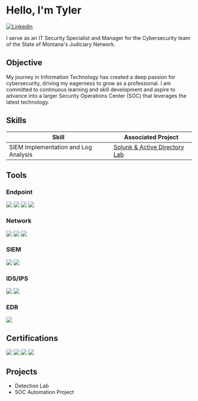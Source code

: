 # Hello, I'm Tyler
<a href="https://www.linkedin.com/in/tyler-duncan-30b171266/">
  <img src="https://img.shields.io/badge/-LinkedIn-0072b1?&style=for-the-badge&logo=linkedin&logoColor=white" alt="LinkedIn" />
</a>



I serve as an IT Security Specialist and Manager for the Cybersecurity team of the State of Montana's Judiciary Network.



## Objective


My journey in Information Technology has created a deep passion for cybersecurity, driving my eagerness to grow as a professional. I am committed to continuous learning and skill development and aspire to advance into a larger Security Operations Center (SOC) that leverages the latest technology.

## Skills


| Skill                                         | Associated Project         |
|-----------------------------------------------|----------------------------|
| SIEM Implementation and Log Analysis          | <a href="https://github.com/TylerD-IT/Splunk-ADDC-Lab">Splunk & Active Directory Lab</a>|



## Tools

### Endpoint
<div>
    <img src="https://img.shields.io/badge/-Microsoft_Defender_for_Endpoint-00A4EF?&style=for-the-badge&logo=Microsoft&logoColor=white" />
    <img src="https://img.shields.io/badge/-Sysmon-0033A0?&style=for-the-badge&logo=Windows&logoColor=white" />
    <img src="https://img.shields.io/badge/-SentinelOne-5C2D91?&style=for-the-badge&logo=SentinelOne&logoColor=white" />
    <img src="https://img.shields.io/badge/-Tanium-EB1C2D?&style=for-the-badge&logo=Tanium&logoColor=white" />


</div>


### Network
<div>
    <img src="https://img.shields.io/badge/-Wireshark-1679A7?&style=for-the-badge&logo=Wireshark&logoColor=white" />
    <img src="https://img.shields.io/badge/-tcpdump-1679A7?&style=for-the-badge&logo=Wireshark&logoColor=white" />
    <img src="https://img.shields.io/badge/-Burp%20Suite-FF6F00?&style=for-the-badge&logo=Burp%20Suite&logoColor=white" />


   
</div>



### SIEM
<div>
    <img src="https://img.shields.io/badge/-Splunk-000000?&style=for-the-badge&logo=Splunk&logoColor=white" />
    <img src="https://img.shields.io/badge/-Elastic%20Stack-005571?&style=for-the-badge&logo=Elastic&logoColor=white" />



### IDS/IPS
<div> 
    <img src="https://img.shields.io/badge/-F5%20BIG--IP-DC172A?&style=for-the-badge&logo=F5&logoColor=white" />
    <img src="https://img.shields.io/badge/-Snort-E0001B?&style=for-the-badge&logo=Snort&logoColor=white" />


  
</div>

### EDR
<div>
     <img src="https://img.shields.io/badge/-SentinelOne-5C2D91?&style=for-the-badge&logo=SentinelOne&logoColor=white" />

  
</div>

## Certifications

<div>
 <img src="https://img.shields.io/badge/-ISC2%20CGRC-008C4A?&style=for-the-badge&logo=ISC2&logoColor=white" />
 <img src="https://img.shields.io/badge/-Security%2B-FF0000?&style=for-the-badge&logo=CompTIA&logoColor=white" />
 <img src="https://img.shields.io/badge/-ISC2%20CC-008C4A?&style=for-the-badge&logo=ISC2&logoColor=white" />
 <img src="https://img.shields.io/badge/-A%2B-4D4D4D?&style=for-the-badge&logo=CompTIA&logoColor=white" />

</div>

## Projects
- Detection Lab
- SOC Automation Project
